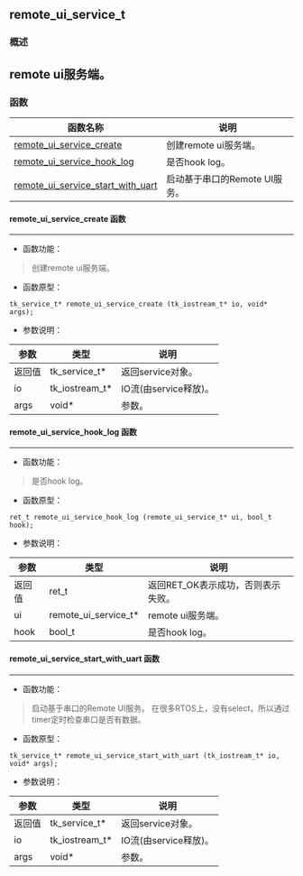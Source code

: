 ## remote\_ui\_service\_t
### 概述
remote ui服务端。
----------------------------------
### 函数
<p id="remote_ui_service_t_methods">

| 函数名称 | 说明 | 
| -------- | ------------ | 
| <a href="#remote_ui_service_t_remote_ui_service_create">remote\_ui\_service\_create</a> | 创建remote ui服务端。 |
| <a href="#remote_ui_service_t_remote_ui_service_hook_log">remote\_ui\_service\_hook\_log</a> | 是否hook log。 |
| <a href="#remote_ui_service_t_remote_ui_service_start_with_uart">remote\_ui\_service\_start\_with\_uart</a> | 启动基于串口的Remote UI服务。 |
#### remote\_ui\_service\_create 函数
-----------------------

* 函数功能：

> <p id="remote_ui_service_t_remote_ui_service_create">创建remote ui服务端。

* 函数原型：

```
tk_service_t* remote_ui_service_create (tk_iostream_t* io, void* args);
```

* 参数说明：

| 参数 | 类型 | 说明 |
| -------- | ----- | --------- |
| 返回值 | tk\_service\_t* | 返回service对象。 |
| io | tk\_iostream\_t* | IO流(由service释放)。 |
| args | void* | 参数。 |
#### remote\_ui\_service\_hook\_log 函数
-----------------------

* 函数功能：

> <p id="remote_ui_service_t_remote_ui_service_hook_log">是否hook log。

* 函数原型：

```
ret_t remote_ui_service_hook_log (remote_ui_service_t* ui, bool_t hook);
```

* 参数说明：

| 参数 | 类型 | 说明 |
| -------- | ----- | --------- |
| 返回值 | ret\_t | 返回RET\_OK表示成功，否则表示失败。 |
| ui | remote\_ui\_service\_t* | remote ui服务端。 |
| hook | bool\_t | 是否hook log。 |
#### remote\_ui\_service\_start\_with\_uart 函数
-----------------------

* 函数功能：

> <p id="remote_ui_service_t_remote_ui_service_start_with_uart">启动基于串口的Remote UI服务。
> 在很多RTOS上，没有select，所以通过timer定时检查串口是否有数据。

* 函数原型：

```
tk_service_t* remote_ui_service_start_with_uart (tk_iostream_t* io, void* args);
```

* 参数说明：

| 参数 | 类型 | 说明 |
| -------- | ----- | --------- |
| 返回值 | tk\_service\_t* | 返回service对象。 |
| io | tk\_iostream\_t* | IO流(由service释放)。 |
| args | void* | 参数。 |
